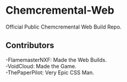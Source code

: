 # Chemcremental-Web
Official Public Chemcremental Web Build Repo.

## Contributors
-FlamemasterNXF: Made the Web Builds.<br>
-VoidCloud: Made the Game.<br>
-ThePaperPilot: Very Epic CSS Man.

